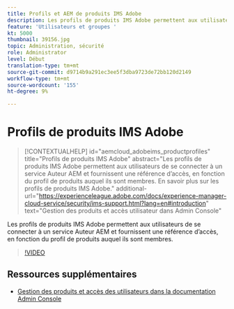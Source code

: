 ```yaml
---
title: Profils et AEM de produits IMS Adobe
description: Les profils de produits IMS Adobe permettent aux utilisateurs de se connecter à un service Auteur AEM et fournissent une référence d’accès, en fonction du profil de produits auquel ils sont membres.
feature: 'Utilisateurs et groupes '
kt: 5000
thumbnail: 39156.jpg
topic: Administration, sécurité
role: Administrator
level: Début
translation-type: tm+mt
source-git-commit: d9714b9a291ec3ee5f3dba9723de72bb120d2149
workflow-type: tm+mt
source-wordcount: '155'
ht-degree: 9%

---
```



# Profils de produits IMS Adobe

>[!CONTEXTUALHELP]
>id="aemcloud_adobeims_productprofiles"
>title="Profils de produits IMS Adobe"
>abstract="Les profils de produits IMS Adobe permettent aux utilisateurs de se connecter à un service Auteur AEM et fournissent une référence d’accès, en fonction du profil de produits auquel ils sont membres. En savoir plus sur les profils de produits IMS Adobe."
>additional-url="https://experienceleague.adobe.com/docs/experience-manager-cloud-service/security/ims-support.html?lang=en#introduction" text="Gestion des produits et accès utilisateur dans Admin Console"

Les profils de produits IMS Adobe permettent aux utilisateurs de se connecter à un service Auteur AEM et fournissent une référence d’accès, en fonction du profil de produits auquel ils sont membres.

>[!VIDEO](https://video.tv.adobe.com/v/39156/?quality=12&learn=on)

## Ressources supplémentaires

+ [Gestion des produits et accès des utilisateurs dans la documentation Admin Console](https://docs.adobe.com/content/help/en/experience-manager-cloud-service/security/ims-support.html#managing-products-and-user-access-in-admin-console)

